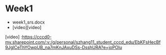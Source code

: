 # Week1

- week1_srs.docx
- [video][video]


[video] :https://cccd0-my.sharepoint.com/:v:/g/personal/szhang11_student_cccd_edu/EbKFsHecBf9JglCeThYOwpUB_na7mKnJAxuDSs-DsshURA?e=joPOlu

